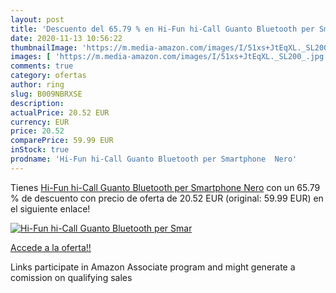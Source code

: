 ```yaml
---
layout: post
title: 'Descuento del 65.79 % en Hi-Fun hi-Call Guanto Bluetooth per Smar'
date: 2020-11-13 10:56:22
thumbnailImage: 'https://m.media-amazon.com/images/I/51xs+JtEqXL._SL200_.jpg'
images: [ 'https://m.media-amazon.com/images/I/51xs+JtEqXL._SL200_.jpg' ]
comments: true
category: ofertas
author: ring
slug: B009NBRXSE
description:
actualPrice: 20.52 EUR
currency: EUR
price: 20.52
comparePrice: 59.99 EUR
inStock: true
prodname: 'Hi-Fun hi-Call Guanto Bluetooth per Smartphone  Nero'
---
```


Tienes [Hi-Fun hi-Call Guanto Bluetooth per Smartphone  Nero](https://www.amazon.it/dp/B009NBRXSE/?tag=tolees00-21) con un 65.79 % de descuento con precio de oferta de 20.52 EUR (original: 59.99 EUR) en el siguiente enlace!

[![Hi-Fun hi-Call Guanto Bluetooth per Smar](https://m.media-amazon.com/images/I/51xs+JtEqXL._SL200_.jpg)](https://www.amazon.it/dp/B009NBRXSE/?tag=tolees00-21)

[Accede a la oferta!!](https://www.amazon.it/dp/B009NBRXSE/?tag=tolees00-21)

Links participate in Amazon Associate program and might generate a comission on qualifying sales


